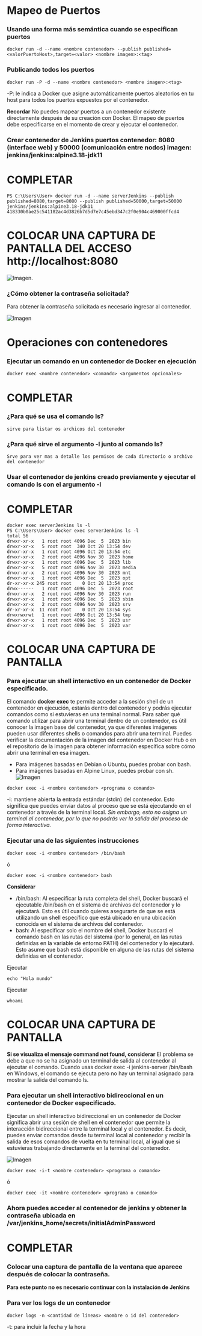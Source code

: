 # Mapeo de Puertos 
### Usando una forma más semántica cuando se especifican puertos

```
docker run -d --name <nombre contenedor> --publish published=<valorPuertoHost>,target=<valor> <nombre imagen>:<tag> 
```
### Publicando todos los puertos
```
docker run -P -d --name <nombre contenedor> <nombre imagen>:<tag> 
```

-P: le indica a Docker que asigne automáticamente puertos aleatorios en tu host para todos los puertos expuestos por el contenedor.

**Recordar**
No puedes mapear puertos a un contenedor existente directamente después de su creación con Docker. El mapeo de puertos debe especificarse en el momento de crear y ejecutar el contenedor.

### Crear contenedor de Jenkins puertos contenedor: 8080 (interface web) y 50000 (comunicación entre nodos) imagen: jenkins/jenkins:alpine3.18-jdk11
# COMPLETAR
````
PS C:\Users\User> docker run -d --name serverJenkins --publish published=8080,target=8080 --publish published=50000,target=50000 jenkins/jenkins:alpine3.18-jdk11
418330b0ae25c541182ac4d3826b7d5d7e7c45ebd347c2f0e904c469000ffcd4
````

# COLOCAR UNA CAPTURA DE PANTALLA  DEL ACCESO http://localhost:8080
![Imagen](img/accesoPuerto).

### ¿Cómo obtener la contraseña solicitada?
Para obtener la contraseña solicitada es necesario ingresar al contenedor.

![Imagen](img/jenkins.PNG)

# Operaciones con contenedores

### Ejecutar un comando en un contenedor de Docker en ejecución
```
docker exec <nombre contenedor> <comando> <argumentos opcionales>
```
# COMPLETAR
### ¿Para qué se usa el comando ls?
````
sirve para listar os archicos del contenedor
````
### ¿Para qué sirve el argumento -l junto al comando ls?
````
Srve para ver mas a detalle los permisos de cada directorio o archivo del contenedor
````
### Usar el contenedor de jenkins creado previamente y ejecutar el comando ls con el argumento -l
# COMPLETAR
````
docker exec serverJenkins ls -l
PS C:\Users\User> docker exec serverJenkins ls -l
total 56
drwxr-xr-x   1 root root 4096 Dec  5  2023 bin
drwxr-xr-x   5 root root  340 Oct 20 13:54 dev
drwxr-xr-x   1 root root 4096 Oct 20 13:54 etc
drwxr-xr-x   2 root root 4096 Nov 30  2023 home
drwxr-xr-x   1 root root 4096 Dec  5  2023 lib
drwxr-xr-x   5 root root 4096 Nov 30  2023 media
drwxr-xr-x   2 root root 4096 Nov 30  2023 mnt
drwxr-xr-x   1 root root 4096 Dec  5  2023 opt
dr-xr-xr-x 245 root root    0 Oct 20 13:54 proc
drwx------   1 root root 4096 Dec  5  2023 root
drwxr-xr-x   2 root root 4096 Nov 30  2023 run
drwxr-xr-x   1 root root 4096 Dec  5  2023 sbin
drwxr-xr-x   2 root root 4096 Nov 30  2023 srv
dr-xr-xr-x  11 root root    0 Oct 20 13:54 sys
drwxrwxrwt   1 root root 4096 Oct 20 13:54 tmp
drwxr-xr-x   1 root root 4096 Dec  5  2023 usr
drwxr-xr-x   1 root root 4096 Dec  5  2023 var
````
# COLOCAR UNA CAPTURA DE PANTALLA

### Para ejecutar un shell interactivo en un contenedor de Docker especificado.
El comando **docker exec** te permite acceder a la sesión shell de un contenedor en ejecución, estarás dentro del contenedor y podrás ejecutar comandos como si estuvieras en una terminal normal. 
Para saber qué comando utilizar para abrir una terminal dentro de un contenedor, es útil conocer la imagen base del contenedor, ya que diferentes imágenes pueden usar diferentes shells o comandos para abrir una terminal. Puedes verificar la documentación de la imagen del contenedor en Docker Hub o en el repositorio de la imagen para obtener información específica sobre cómo abrir una terminal en esa imagen.
- Para imágenes basadas en Debian o Ubuntu, puedes probar con bash.
- Para imágenes basadas en Alpine Linux, puedes probar con sh.
![Imagen](img/jenkins-i.PNG)
```
docker exec -i <nombre contenedor> <programa o comando>
```
-i: mantiene abierta la entrada estándar (stdin) del contenedor. Esto significa que puedes enviar datos al proceso que se está ejecutando en el contenedor a través de la terminal local. *Sin embargo, esto no asigna un terminal al contenedor, por lo que no podrás ver la salida del proceso de forma interactiva.*

### Ejecutar una de las siguientes instrucciones
```
docker exec -i <nombre contenedor> /bin/bash 
```
ó
```
docker exec -i <nombre contenedor> bash 
```
**Considerar**
- /bin/bash: Al especificar la ruta completa del shell, Docker buscará el ejecutable /bin/bash en el sistema de archivos del contenedor y lo ejecutará. Esto es útil cuando quieres asegurarte de que se está utilizando un shell específico que está ubicado en una ubicación conocida en el sistema de archivos del contenedor. 
- bash: Al especificar solo el nombre del shell, Docker buscará el comando bash en las rutas del sistema (por lo general, en las rutas definidas en la variable de entorno PATH) del contenedor y lo ejecutará. Esto asume que bash está disponible en alguna de las rutas del sistema definidas en el contenedor.

Ejecutar
```
echo "Hola mundo"
```

Ejecutar
```
whoami
```
# COLOCAR UNA CAPTURA DE PANTALLA

**Si se visualiza el mensaje command not found, considerar**
El problema se debe a que no se ha asignado un terminal de salida al contenedor al ejecutar el comando. Cuando usas docker exec -i jenkins-server /bin/bash en Windows, el comando se ejecuta pero no hay un terminal asignado para mostrar la salida del comando ls.


### Para ejecutar un shell interactivo bidireccional en un contenedor de Docker especificado.
Ejecutar un shell interactivo bidireccional en un contenedor de Docker significa abrir una sesión de shell en el contenedor que permite la interacción bidireccional entre la terminal local y el contenedor. Es decir, puedes enviar comandos desde tu terminal local al contenedor y recibir la salida de esos comandos de vuelta en tu terminal local, al igual que si estuvieras trabajando directamente en la terminal del contenedor.

![Imagen](img/jenkins-it.PNG)
```
docker exec -i-t <nombre contenedor> <programa o comando>
```
ó
```
docker exec -it <nombre contenedor> <programa o comando>
```

### Ahora puedes acceder al contenedor de jenkins y obtener la contraseña ubicada en /var/jenkins_home/secrets/initialAdminPassword

# COMPLETAR

### Colocar una captura de pantalla de la ventana que aparece después de colocar la contraseña.

**Para este punto no es necesario continuar con la instalación de Jenkins**


### Para ver los logs de un contenedor

```
docker logs -n <cantidad de líneas> <nombre o id del contenedor> 
```
-t: para incluir la fecha y la hora





